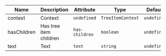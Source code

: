 | Name       | Description                   | Attribute        | Type                                      | Default             |
|------------|-------------------------------|------------------|-------------------------------------------|---------------------|
|context| Context | `undefined` | `TreeItemContext` | `undefined` |
|hasChildren| Has tree item children | `has-children` | `boolean` | `undefined` |
|text| Text | `text` | `string` | `undefined` |
